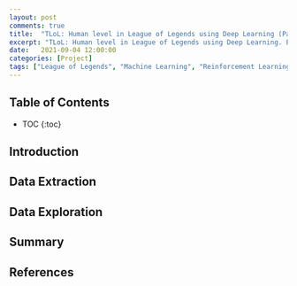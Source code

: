 ```yaml
---
layout: post
comments: true
title:  "TLoL: Human level in League of Legends using Deep Learning (Part 5 - Data Extraction)"
excerpt: "TLoL: Human level in League of Legends using Deep Learning. Existing solutions, problem analysis, initial ideas, data exploration, visualisation, intuition and possible solutions."
date:   2021-09-04 12:00:00
categories: [Project]
tags: ["League of Legends", "Machine Learning", "Reinforcement Learning", "TLoL", "Data Extraction", "Data Exploration"]
---
```


## Table of Contents

* TOC
{:toc}

## Introduction



## Data Extraction



## Data Exploration



## Summary



## References

